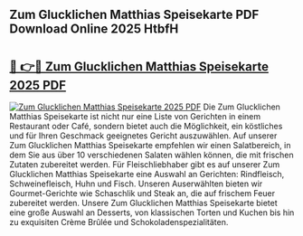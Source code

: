 ## Zum Glucklichen Matthias Speisekarte PDF Download Online 2025 HtbfH

# <h2><a href="http://gc8ugc.nevu.top/?p=Zum+Glucklichen+Matthias+Speisekarte">🔗 👉🔴 Zum Glucklichen Matthias Speisekarte 2025 PDF</a></h2>

[![Zum Glucklichen Matthias Speisekarte 2025 PDF](https://i.imgur.com/dBaPXMq.png)](http://gc8ugc.nevu.top/?p=Zum+Glucklichen+Matthias+Speisekarte)
Die Zum Glucklichen Matthias Speisekarte ist nicht nur eine Liste von Gerichten in einem Restaurant oder Café, sondern bietet auch die Möglichkeit, ein köstliches und für Ihren Geschmack geeignetes Gericht auszuwählen. Auf unserer Zum Glucklichen Matthias Speisekarte empfehlen wir einen Salatbereich, in dem Sie aus über 10 verschiedenen Salaten wählen können, die mit frischen Zutaten zubereitet werden. Für Fleischliebhaber gibt es auf unserer Zum Glucklichen Matthias Speisekarte eine Auswahl an Gerichten: Rindfleisch, Schweinefleisch, Huhn und Fisch. Unseren Auserwählten bieten wir Gourmet-Gerichte wie Schaschlik und Steak an, die auf frischem Feuer zubereitet werden. Unsere Zum Glucklichen Matthias Speisekarte bietet eine große Auswahl an Desserts, von klassischen Torten und Kuchen bis hin zu exquisiten Crème Brûlée und Schokoladenspezialitäten.

